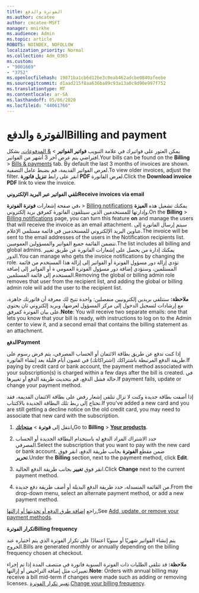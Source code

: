```yaml
---
title: الفوترة والدفع
ms.author: cmcatee
author: cmcatee-MSFT
manager: mnirkhe
ms.audience: Admin
ms.topic: article
ROBOTS: NOINDEX, NOFOLLOW
localization_priority: Normal
ms.collection: Adm_O365
ms.custom:
- "9001669"
- "3752"
ms.openlocfilehash: 19871ba1cb6d12be3c0eab462adcbe0840afeebe
ms.sourcegitcommit: d1aad215f8aa636ba89c93a13a0c9d90e997f752
ms.translationtype: MT
ms.contentlocale: ar-SA
ms.lasthandoff: 05/06/2020
ms.locfileid: "44061766"
---
```

# <a name="billing-and-payment"></a><span data-ttu-id="f6fa1-102">الفوترة والدفع</span><span class="sxs-lookup"><span data-stu-id="f6fa1-102">Billing and payment</span></span>

<span data-ttu-id="f6fa1-103">يمكن العثور على فواتيرك في علامة التبويب **فواتير الفواتير** > [& المدفوعات.](https://go.microsoft.com/fwlink/p/?linkid=848039)  بشكل افتراضي يتم عرض آخر 3 أشهر من الفواتير.</span><span class="sxs-lookup"><span data-stu-id="f6fa1-103">Your bills can be found on the **Billing** > [Bills & payments](https://go.microsoft.com/fwlink/p/?linkid=848039) tab.  By default the last 3 months of invoices are shown.</span></span>  <span data-ttu-id="f6fa1-104">لعرض الفواتير القديمة، قم بضبط عامل التصفية.</span><span class="sxs-lookup"><span data-stu-id="f6fa1-104">To view older invoices, adjust the filter.</span></span>  <span data-ttu-id="f6fa1-105">انقر على رابط **تنزيل فاتورة PDF** لعرض الفاتورة.</span><span class="sxs-lookup"><span data-stu-id="f6fa1-105">Click the **Download invoice PDF** link to view the invoice.</span></span>

<span data-ttu-id="f6fa1-106">**تلقي الفواتير عبر البريد الإلكتروني**</span><span class="sxs-lookup"><span data-stu-id="f6fa1-106">**Receive invoices via email**</span></span>

<span data-ttu-id="f6fa1-107">في صفحة إشعارات **فوترة الفوترة،** > [Billing notifications](https://go.microsoft.com/fwlink/p/?linkid=853212) يمكنك تشغيل هذه **الميزة** وإدارتها للمستخدمين الذين سيتلقون الفاتورة كمرفق بريد إلكتروني.</span><span class="sxs-lookup"><span data-stu-id="f6fa1-107">On the **Billing** > [Billing notifications](https://go.microsoft.com/fwlink/p/?linkid=853212) page, you can turn this feature **on** and manage the users that will receive the invoice as an email attachment.</span></span> <span data-ttu-id="f6fa1-108">سيتم إرسال الفاتورة إلى عناوين البريد الإلكتروني للمستخدمين في قائمة مستلمي الإعلام.</span><span class="sxs-lookup"><span data-stu-id="f6fa1-108">The invoice will be sent to the email addresses of the users in the Notification recipients list.</span></span> <span data-ttu-id="f6fa1-109">تتضمن القائمة جميع الفواتير والمسؤولين العموميين.</span><span class="sxs-lookup"><span data-stu-id="f6fa1-109">The list includes all billing and global admins.</span></span>  <span data-ttu-id="f6fa1-110">يمكنك إدارة من يحصل على إشعارات الفاتورة عن طريق تغيير الدور.</span><span class="sxs-lookup"><span data-stu-id="f6fa1-110">You can manage who gets the invoice notifications by changing the role.</span></span>  <span data-ttu-id="f6fa1-111">تؤدي إزالة دور مسؤول الفوترة أو الفواتير إلى إزالة هذا المستخدم من قائمة المستلمين، وستؤدي إضافة دور مسؤول الفوترة العمومي ة أو الفواتير إلى إضافة المستخدم إلى قائمة المستلمين.</span><span class="sxs-lookup"><span data-stu-id="f6fa1-111">Removing the global or billing admin role removes that user from the recipient list, and adding the global or billing admin role will add the user to the recipient list.</span></span>

<span data-ttu-id="f6fa1-112">**ملاحظة:** ستتلقى بريدين إلكترونيين منفصلين: واحدة تتيح لك معرفة أن فاتورتك جاهزة، مع إرشادات لتسجيل الدخول إلى مركز المسؤول لعرضها، وبريد إلكتروني ثان يحتوي على بيان الفوترة كمرفق.</span><span class="sxs-lookup"><span data-stu-id="f6fa1-112">**Note**: You will receive two separate emails: one that lets you know that your bill is ready, with instructions to log on to the Admin center to view it, and a second email that contains the billing statement as an attachment.</span></span>

<span data-ttu-id="f6fa1-113">**الدفع**</span><span class="sxs-lookup"><span data-stu-id="f6fa1-113">**Payment**</span></span>

<span data-ttu-id="f6fa1-114">إذا كنت تدفع عن طريق بطاقة الائتمان أو الحساب المصرفي، يتم فرض رسوم على طريقة الدفع المرتبطة باشتراكك (اشتراكاتك) في غضون أيام قليلة بعد إنشاء الفاتورة.</span><span class="sxs-lookup"><span data-stu-id="f6fa1-114">If paying by credit card or bank account, the payment method associated with your subscription(s) is charged within a few days after the bill is created.</span></span>  <span data-ttu-id="f6fa1-115">في حالة فشل الدفع، قم بتحديث طريقة الدفع أو تغييرها.</span><span class="sxs-lookup"><span data-stu-id="f6fa1-115">If payment fails, update or change your payment method.</span></span> 

<span data-ttu-id="f6fa1-116">إذا أضفت بطاقة جديدة وكنت لا تزال تتلقى إشعار رفض على بطاقة الائتمان القديمة، فقد تحتاج إلى ربط تلك البطاقة الجديدة بالاكتتاب.</span><span class="sxs-lookup"><span data-stu-id="f6fa1-116">If you've added a new card and you are still getting a decline notice on the old credit card, you may need to associate that new card with the subscription.</span></span>

1. <span data-ttu-id="f6fa1-117">انتقل إلى **فوترة** > **[منتجاتك.](https://go.microsoft.com/fwlink/p/?linkid=842054)**</span><span class="sxs-lookup"><span data-stu-id="f6fa1-117">Go to **Billing** > **[Your products](https://go.microsoft.com/fwlink/p/?linkid=842054)**.</span></span>

2. <span data-ttu-id="f6fa1-118">حدد الاشتراك المراد الدفع له باستخدام البطاقة الجديدة أو الحساب المصرفي.</span><span class="sxs-lookup"><span data-stu-id="f6fa1-118">Select the subscription that you want to pay with the new card or bank account.</span></span> <span data-ttu-id="f6fa1-119">ضمن مقطع **الفوترة** بجانب طريقة الدفع، انقر فوق **تحرير**.</span><span class="sxs-lookup"><span data-stu-id="f6fa1-119">Under the **Billing** section, next to the payment method, click **Edit**.</span></span>

3. <span data-ttu-id="f6fa1-120">انقر فوق **تغيير** بجانب طريقة الدفع الحالية.</span><span class="sxs-lookup"><span data-stu-id="f6fa1-120">Click **Change** next to the current payment method.</span></span>

4. <span data-ttu-id="f6fa1-121">من القائمة المنسدلة، حدد طريقة الدفع البديلة أو أضف طريقة دفع جديدة.</span><span class="sxs-lookup"><span data-stu-id="f6fa1-121">From the drop-down menu, select an alternate payment method, or add a new payment method.</span></span>

<span data-ttu-id="f6fa1-122">راجع [إضافة طرق الدفع أو تحديثها أو إزالتها.](https://go.microsoft.com/fwlink/?linkid=2118133)</span><span class="sxs-lookup"><span data-stu-id="f6fa1-122">See [Add, update, or remove your payment methods](https://go.microsoft.com/fwlink/?linkid=2118133).</span></span>

<span data-ttu-id="f6fa1-123">**تكرار الفوترة**</span><span class="sxs-lookup"><span data-stu-id="f6fa1-123">**Billing frequency**</span></span>

<span data-ttu-id="f6fa1-124">يتم إنشاء الفواتير شهريًا أو سنويًا اعتمادًا على تكرار الفوترة الذي يتم اختياره عند الخروج.</span><span class="sxs-lookup"><span data-stu-id="f6fa1-124">Bills are generated monthly or annually depending on the billing frequency chosen at checkout.</span></span>  

<span data-ttu-id="f6fa1-125">**ملاحظة:** قد تتلقى الطلبات ذات الفوترة السنوية فاتورة في منتصف المدة إذا تم إجراء تغييرات مثل إضافة التراخيص أو إزالتها.</span><span class="sxs-lookup"><span data-stu-id="f6fa1-125">**Note**: Orders with annual billing may receive a bill mid-term if changes were made such as adding or removing licenses.</span></span>  <span data-ttu-id="f6fa1-126">[تغيير تكرار الفوترة](https://go.microsoft.com/fwlink/?linkid=2119148).</span><span class="sxs-lookup"><span data-stu-id="f6fa1-126">[Change your billing frequency](https://go.microsoft.com/fwlink/?linkid=2119148).</span></span>
